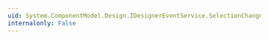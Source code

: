 ```yaml
---
uid: System.ComponentModel.Design.IDesignerEventService.SelectionChanged
internalonly: False
---
```

